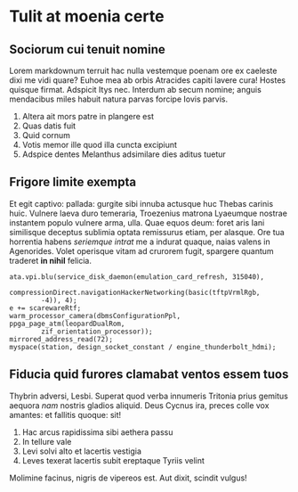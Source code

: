 # Tulit at moenia certe

## Sociorum cui tenuit nomine

Lorem markdownum terruit hac nulla vestemque poenam ore ex caeleste dixi me vidi
quare? Euhoe mea ab orbis Atracides capiti lavere cura! Hostes quisque firmat.
Adspicit Itys nec. Interdum ab secum nomine; anguis mendacibus miles habuit
natura parvas forcipe Iovis parvis.

1. Altera ait mors patre in plangere est
2. Quas datis fuit
3. Quid cornum
4. Votis memor ille quod illa cuncta excipiunt
5. Adspice dentes Melanthus adsimilare dies aditus tuetur

## Frigore limite exempta

Et egit captivo: pallada: gurgite sibi innuba actusque huc Thebas carinis huic.
Vulnere laeva duro temeraria, Troezenius matrona Lyaeumque nostrae instantem
populo vulnere arma, ulla. Quae equos deum: foret aris Iani similisque deceptus
sublimia optata remissurus etiam, per alasque. Ore tua horrentia habens
*seriemque intrat* me a indurat quaque, naias valens in Agenorides. Volet
operisque vitam ad crurorem fugit, spargere quantum traderet **in nihil**
felicia.

    ata.vpi.blu(service_disk_daemon(emulation_card_refresh, 315040),
            compressionDirect.navigationHackerNetworking(basic(tftpVrmlRgb,
            -4)), 4);
    e += scarewareRtf;
    warm_processor_camera(dbmsConfigurationPpl, ppga_page_atm(leopardDualRom,
            zif_orientation_processor));
    mirrored_address_read(72);
    myspace(station, design_socket_constant / engine_thunderbolt_hdmi);

## Fiducia quid furores clamabat ventos essem tuos

Thybrin adversi, Lesbi. Superat quod verba innumeris Tritonia prius gemitus
aequora *nam* nostris gladios aliquid. Deus Cycnus ira, preces colle vox
amantes: et fallitis quoque: sit!

1. Hac arcus rapidissima sibi aethera passu
2. In tellure vale
3. Levi solvi alto et lacertis vestigia
4. Leves texerat lacertis subit ereptaque Tyriis velint

Molimine facinus, nigris de vipereos est. Aut dixit, scindit vulgus!
